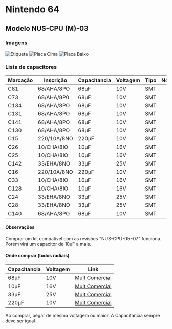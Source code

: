 # Nintendo 64

## Modelo NUS-CPU (M)-03
### Imagens
![Etiqueta](img/IMG_2612.JPG)
![Placa Cima](img/IMG_2614.JPG)
![Placa Baixo](img/IMG_2615.JPG)

### Lista de capacitores
| Marcação | Inscrição   | Capacitancia | Voltagem | Tipo   | Notas        |
|----------|-------------|--------------|----------|--------|--------------|
| C81      | 68/AHA/8PO  | 68µF         | 10V      | SMT    |              |
| C73      | 68/AHA/8P0  | 68µF         | 10V      | SMT    |              |
| C134     | 68/AHA/8PO  | 68µF         | 10V      | SMT    |              |
| C131     | 68/AHA/8PO  | 68µF         | 10V      | SMT    |              |
| C141     | 68/AHA/8PO  | 68µF         | 10V      | SMT    |              |
| C130     | 68/AHA/8PO  | 68µF         | 10V      | SMT    |              |
| C15      | 220/10A/8NO | 220µF        | 10V      | SMT    |              |
| C26      | 10/CHA/8IO  | 10µF         | 16V      | SMT    |              |
| C25      | 10/CHA/8IO  | 10µF         | 16V      | SMT    |              |
| C142     | 33/EHA/8NO  | 33µF         | 25V      | SMT    |              |
| C16      | 220/10A/8NO | 220µF        | 10V      | SMT    |              |
| C33      | 10/CHA/8IO  | 10µF         | 16V      | SMT    |              |
| C128     | 10/CHA/8IO  | 10µF         | 16V      | SMT    |              |
| C24      | 33/EHA/8NO  | 33µF         | 25V      | SMT    |              |
| C28      | 33/EHA/8NO  | 33µF         | 25V      | SMT    |              |
| C140     | 68/AHA/8PO  | 68µF         | 10V      | SMT    |              |

#### Observações
Comprar um kit compatível com as revisões "NUS-CPU-05~07" funciona. Porém virá um capacitor de 10uF a mais.

#### Onde comprar (todos radiais)
| Capacitancia | Voltagem | Link |
|--------------|----------|------|
| 68µF         | 10V      | [Mult Comercial](https://www.multcomercial.com.br/capacitor-eletrolitico-de-68uf-25v-a-400v.html) |
| 10µF         | 16V      | [Mult Comercial](https://www.multcomercial.com.br/capacitor-eletrolitico-de-10uf-16v-a-450v.html) |
| 33µF         | 25V      | [Mult Comercial](https://www.multcomercial.com.br/capacitor-eletrolitico-de-33uf-16v-a-450v.html) |
| 220µF        | 10V      | [Mult Comercial](https://www.multcomercial.com.br/capacitor-eletrolitico-de-220uf-16v-a-450v.html) |

Ao comprar, pegar de mesma voltagem ou maior. A Capacitancia sempre deve ser igual
